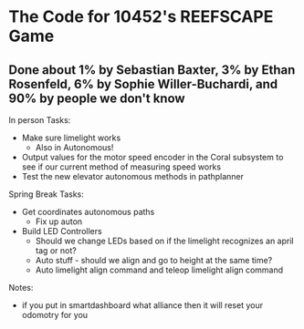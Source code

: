 # The Code for 10452's REEFSCAPE Game

## Done about 1% by Sebastian Baxter, 3% by Ethan Rosenfeld, 6% by Sophie Willer-Buchardi, and 90% by people we don't know

In person Tasks:
- Make sure limelight works
    - Also in Autonomous! 
- Output values for the motor speed encoder in the Coral subsystem to see if our current method of measuring speed works
- Test the new elevator autonomous methods in pathplanner

Spring Break Tasks:
- Get coordinates autonomous paths
    - Fix up auton
- Build LED Controllers
    - Should we change LEDs based on if the limelight recognizes an april tag or not?
    - Auto stuff - should we align and go to height at the same time?
    - Auto limelight align command and teleop limelight align command

Notes:
- if you put in smartdashboard what alliance then it will reset your odomotry for you